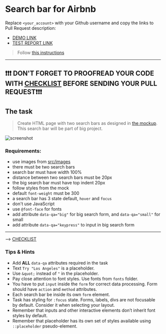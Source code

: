 # Search bar for Airbnb
Replace `<your_account>` with your Github username and copy the links to Pull Request description:
- [DEMO LINK](https://LordAsmodey.github.io/layout_search-bar-airbnb/)
- [TEST REPORT LINK](https://LordAsmodey.github.io/layout_search-bar-airbnb/report/html_report/)

> Follow [this instructions](https://mate-academy.github.io/layout_task-guideline/#how-to-solve-the-layout-tasks-on-github)

___

## ❗️❗️❗️ DON'T FORGET TO PROOFREAD YOUR CODE WITH [CHECKLIST](https://github.com/mate-academy/layout_search-bar-airbnb/blob/master/checklist.md) BEFORE SENDING YOUR PULL REQUEST❗️❗️❗️

## The task
> Create HTML page with two search bars as designed in [the mockup](https://www.figma.com/file/kf3AWulK9elrNk34wtpjPw/Airbnb-Search-bar?node-id=0%3A1). This search bar will be part of big project.

![screenshot](./references/search-bar-example.png)

### Requirements:
- use images from [src/images](src/images)
- there must be two search bars
- search bar must have width 100%
- distance between two search bars must be 20px
- the big search bar must have top indent 20px
- follow styles from the mock
- default `font-weight` must be 300
- a search bar has 3 state default, `hover` and `focus`
- don't use JavaScript
- use `@font-face` for fonts
- add attribute `data-qa="big"` for big search form, and `data-qa="small"` for small
- add attribute `data-qa="keypress"` to input in big search form
---
--> [CHECKLIST](https://github.com/mate-academy/layout_search-bar-airbnb/blob/master/checklist.md)

### Tips & Hints
- Add **ALL** `data-qa` attributes required in the task
- Text `Try "Los Angeles"` is a placeholder.
- Use `&quot;` instead of `"` in the placeholder.
- Pay close attention to font styles. Use fonts from `fonts` folder.
- You have to put `input` inside the `form` for correct data processing. Form should have `action` and `method`
attributes.
- Each search bar be inside its own `form` element.
- Task has styling for `:focus` state. Forms, labels, divs are not focusable by default. Consider it when selecting your
layout.
- Remember that inputs and other interactive elements don’t inherit font styles by default.
- Remember that placeholder has its own set of styles available using `::placeholder` pseudo-element.


